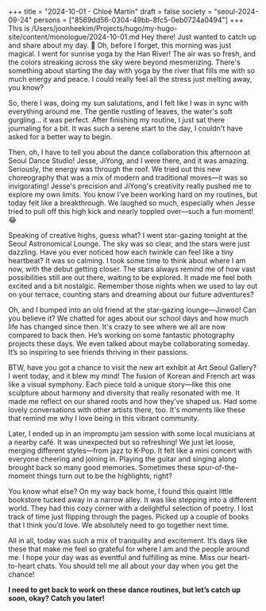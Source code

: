 +++
title = "2024-10-01 - Chloé Martin"
draft = false
society = "seoul-2024-09-24"
persons = ["8569dd56-0304-49bb-8fc5-0eb0724a0494"]
+++
This is /Users/joonheekim/Projects/hugo/my-hugo-site/content/monologue/2024-10-01.md
Hey there! Just wanted to catch up and share about my day. 🌟 Oh, before I forget, this morning was just magical. I went for sunrise yoga by the Han River! The air was so fresh, and the colors streaking across the sky were beyond mesmerizing. There's something about starting the day with yoga by the river that fills me with so much energy and peace. I could really feel all the stress just melting away, you know?

So, there I was, doing my sun salutations, and I felt like I was in sync with everything around me. The gentle rustling of leaves, the water's soft gurgling... it was perfect. After finishing my routine, I just sat there journaling for a bit. It was such a serene start to the day, I couldn't have asked for a better way to begin.

Then, oh, I have to tell you about the dance collaboration this afternoon at Seoul Dance Studio! Jesse, JiYong, and I were there, and it was amazing. Seriously, the energy was through the roof. We tried out this new choreography that was a mix of modern and traditional moves—it was so invigorating! Jesse's precision and JiYong's creativity really pushed me to explore my own limits. You know I’ve been working hard on my routines, but today felt like a breakthrough. We laughed so much, especially when Jesse tried to pull off this high kick and nearly toppled over—such a fun moment! 😂

Speaking of creative highs, guess what? I went star-gazing tonight at the Seoul Astronomical Lounge. The sky was so clear, and the stars were just dazzling. Have you ever noticed how each twinkle can feel like a tiny heartbeat? It was so calming. I took some time to think about where I am now, with the debut getting closer. The stars always remind me of how vast possibilities still are out there, waiting to be explored. It made me feel both excited and a bit nostalgic. Remember those nights when we used to lay out on your terrace, counting stars and dreaming about our future adventures?

Oh, and I bumped into an old friend at the star-gazing lounge—Jinwoo! Can you believe it? We chatted for ages about our school days and how much life has changed since then. It's crazy to see where we all are now compared to back then. He’s working on some fantastic photography projects these days. We even talked about maybe collaborating someday. It’s so inspiring to see friends thriving in their passions.

BTW, have you got a chance to visit the new art exhibit at Art Seoul Gallery? I went today, and it blew my mind! The fusion of Korean and French art was like a visual symphony. Each piece told a unique story—like this one sculpture about harmony and diversity that really resonated with me. It made me reflect on our shared roots and how they’ve shaped us. Had some lovely conversations with other artists there, too. It's moments like these that remind me why I love being in this vibrant community.

Later, I ended up in an impromptu jam session with some local musicians at a nearby café. It was unexpected but so refreshing! We just let loose, merging different styles—from jazz to K-Pop. It felt like a mini concert with everyone cheering and joining in. Playing the guitar and singing along brought back so many good memories. Sometimes these spur-of-the-moment things turn out to be the highlights, right?

You know what else? On my way back home, I found this quaint little bookstore tucked away in a narrow alley. It was like stepping into a different world. They had this cozy corner with a delightful selection of poetry. I lost track of time just flipping through the pages. Picked up a couple of books that I think you’d love. We absolutely need to go together next time.

All in all, today was such a mix of tranquility and excitement. It’s days like these that make me feel so grateful for where I am and the people around me. I hope your day was as eventful and fulfilling as mine. Miss our heart-to-heart chats. You should tell me all about your day when you get the chance!

**I need to get back to work on these dance routines, but let’s catch up soon, okay? Catch you later!**
